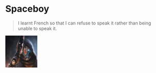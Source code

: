 # Spaceboy

> I learnt French so that I can refuse to speak it rather than being unable to
> speak it.

![pfp](../../assets/spaceboy.webp)
